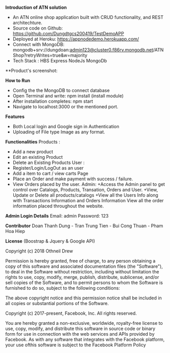 **Introduction of ATN solution**
+ An ATN online shop application built with CRUD functionality, and REST architechture.
+ Source code on Github: https://github.com/Dungdtgcs200419/TestDemoAPP
+ Deployed at Heroku: https://appnodedemo.herokuapp.com/
+ Connect with MongoDB: mongodb+srv://dungdoan:admin123@cluster0.f86rv.mongodb.net/ATNShop?retryWrites=true&w=majority
+ Tech Stack :
HBS
Express
NodeJs
MongoDb

**Product's screenshot:





**How to Run**
+ Config the the MongoDB to connect database
+ Open Terminal and write: npm  install (install module)
+ After installation completes: npm start
+ Navigate to localhost:3000 or the mentioned port.

**Features**
+ Both Local login and Google sign in Authentication
+ Uploading of File type Image as any format.

**Functionalities**
Products :
+ Add a new product
+ Edit an existing Product
+ Delete an Existing Products
User :
+ Register/Login/LogOut as an user
+ Add a item to cart / view carts Page
+ Place an Order and make payment with success / failure.
+ View Orders placed by the user.
Admin:
+Access the Admin panel to get control over Catalogs, Products, Transation, Orders and User.
+View, Update or Delete all products/catalogs
+View all the Users Info along with Transactions Information and Orders Information
View all the order information placed throughout the website.

**Admin Login Details**
Email:    admin
Password: 123

**Contributor**
Doan Thanh Dung - Tran Trung Tien - Bui Cong Thuan - Pham Hoa Hiep

**License** (Boostrap & Jquery & Google API)

Copyright (c) 2018 Othneil Drew

Permission is hereby granted, free of charge, to any person obtaining a copy
of this software and associated documentation files (the "Software"), to deal
in the Software without restriction, including without limitation the rights
to use, copy, modify, merge, publish, distribute, sublicense, and/or sell
copies of the Software, and to permit persons to whom the Software is
furnished to do so, subject to the following conditions:

The above copyright notice and this permission notice shall be included in all
copies or substantial portions of the Software.

Copyright (c) 2017-present, Facebook, Inc. All rights reserved.

You are hereby granted a non-exclusive, worldwide, royalty-free license to use,
copy, modify, and distribute this software in source code or binary form for use in connection with the web services and APIs provided by Facebook.
As with any software that integrates with the Facebook platform, your use ofthis software is subject to the Facebook Platform Policy


